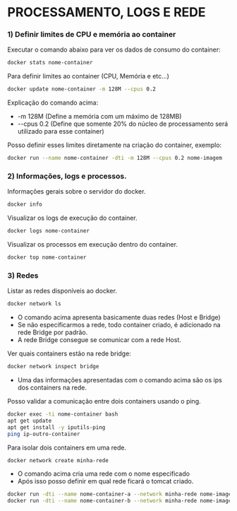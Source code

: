 # PROCESSAMENTO, LOGS E REDE

### 1) Definir limites de CPU e memória ao container

Executar o comando abaixo para ver os dados de consumo do container:

```sh
docker stats nome-container
```

Para definir limites ao container (CPU, Memória e etc...)

```sh
docker update nome-container -m 128M --cpus 0.2
```

Explicação do comando acima:
- -m 128M      (Define a memória com um máximo de 128MB)
- --cpus 0.2   (Define que somente 20% do núcleo de processamento será utilizado para esse container)



Posso definir esses limites diretamente na criação do container, exemplo:

```sh
docker run --name nome-container -dti -m 128M --cpus 0.2 nome-imagem
```

### 2) Informações, logs e processos.

Informações gerais sobre o servidor do docker.

```sh
docker info
```

Visualizar os logs de execução do container.

```sh
docker logs nome-container
```

Visualizar os processos em execução dentro do container.

```sh
docker top nome-container
```

### 3) Redes

Listar as redes disponíveis ao docker.

```sh
docker network ls
```

- O comando acima apresenta basicamente duas redes (Host e Bridge)
- Se não especificarmos a rede, todo container criado, é adicionado na rede Bridge por padrão.
- A rede Bridge consegue se comunicar com a rede Host.


Ver quais containers estão na rede bridge:

```sh
docker network inspect bridge
```

- Uma das informações apresentadas com o comando acima são os ips dos containers na rede.


Posso validar a comunicação entre dois containers usando o ping.

```sh
docker exec -ti nome-container bash
apt get update
apt get install -y iputils-ping
ping ip-outro-container
```

Para isolar dois containers em uma rede.

```sh
docker network create minha-rede
```

- O comando acima cria uma rede com o nome especificado
- Após isso posso definir em qual rede ficará o tomcat criado.

```sh
docker run -dti --name nome-container-a --network minha-rede nome-imagem
docker run -dti --name nome-container-b --network minha-rede nome-imagem
```
